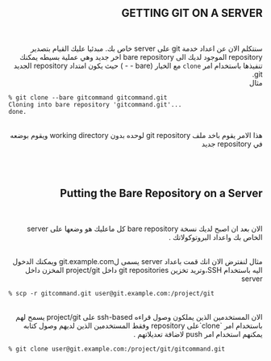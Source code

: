 
<div dir="rtl" align="right" >

## GETTING GIT ON A SERVER

</br>

سنتكلم الان عن اعداد خدمة git على server خاص بك. مبدئيا عليك القيام بتصدير repository الموجود لديك الى bare repository اخر جديد وهي عملية بسيطه يمكنك تنفيذها باستخدام امر `clone` مع الخيار (bare - - ) حيث يكون امتداد repository الجديد git. 
</br>
مثال 

<div dir="ltr" align="left">

```
% git clone --bare gitcommand gitcommand.git
Cloning into bare repository 'gitcommand.git'...
done.

```
</div>
</br>
هذا الامر يقوم باخد ملف git repository   لوحده بدون working directory  ويقوم بوضعه في repository جديد 

</br></br>

## Putting the Bare Repository on a Server
</br>

الان بعد ان اصبح لديك نسخة bare repository كل ماعليك هو وضعها على server الخاص بك واعداد البروتوكولاتك .

</br>
مثال لنفترض الان انك قمت باعداد server يسمى لgit.example.com ويمكنك الدخول اليه باستخدام SSH،وتريد تخزين git repositories داخل  project/git  المخزن داخل server 
<div dir="ltr" align="left">

```
% scp -r gitcommand.git user@git.example.com:/project/git
```
</div>

</br>
الان المستخدمين الذين يملكون وصول قراءه ssh-based على project/git  يسمح لهم  باستخدام امر `clone`على repository وفقط المستخدمين الذين لديهم وصول كتابه يمكنهم استخدام امر push لاضافة تعديلاتهم .
<div dir="ltr" align="left">

```
% git clone user@git.example.com:/project/git/gitcommand.git 
```
</div>
</br>

</div>
